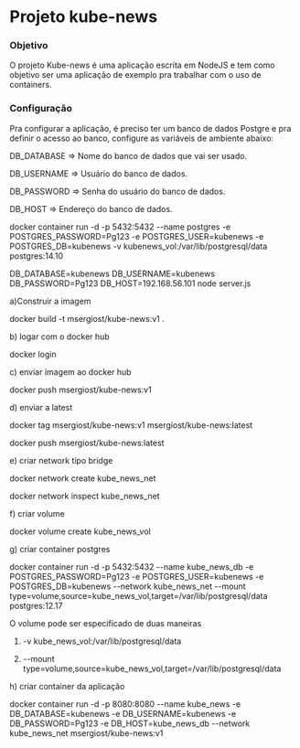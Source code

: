 # Projeto kube-news

### Objetivo

O projeto Kube-news é uma aplicação escrita em NodeJS e tem como objetivo ser uma aplicação de exemplo pra trabalhar com o uso de containers.

### Configuração

Pra configurar a aplicação, é preciso ter um banco de dados Postgre e pra definir o acesso ao banco, configure as variáveis de ambiente abaixo:

DB_DATABASE => Nome do banco de dados que vai ser usado.

DB_USERNAME => Usuário do banco de dados.

DB_PASSWORD => Senha do usuário do banco de dados.

DB_HOST => Endereço do banco de dados.

docker container run -d -p 5432:5432 --name postgres -e POSTGRES_PASSWORD=Pg123 -e POSTGRES_USER=kubenews -e POSTGRES_DB=kubenews -v kubenews_vol:/var/lib/postgresql/data postgres:14.10

DB_DATABASE=kubenews DB_USERNAME=kubenews DB_PASSWORD=Pg123 DB_HOST=192.168.56.101 node server.js

a)Construir a imagem

docker build -t msergiost/kube-news:v1 .

b) logar com o docker hub

docker login

c) enviar imagem ao docker hub

docker push msergiost/kube-news:v1

d) enviar a latest

docker tag msergiost/kube-news:v1 msergiost/kube-news:latest

docker push msergiost/kube-news:latest

e) criar network tipo bridge

docker network create kube_news_net

docker network inspect kube_news_net

f) criar volume

docker volume create kube_news_vol

g) criar container postgres

docker container run -d -p 5432:5432 --name kube_news_db -e POSTGRES_PASSWORD=Pg123 -e POSTGRES_USER=kubenews -e POSTGRES_DB=kubenews --network kube_news_net --mount type=volume,source=kube_news_vol,target=/var/lib/postgresql/data postgres:12.17

O volume pode ser especificado de duas maneiras

1. -v kube_news_vol:/var/lib/postgresql/data

2. --mount type=volume,source=kube_news_vol,target=/var/lib/postgresql/data

h) criar container da aplicação

docker container run -d -p 8080:8080 --name kube_news -e DB_DATABASE=kubenews -e DB_USERNAME=kubenews -e DB_PASSWORD=Pg123 -e DB_HOST=kube_news_db --network kube_news_net msergiost/kube-news:v1
